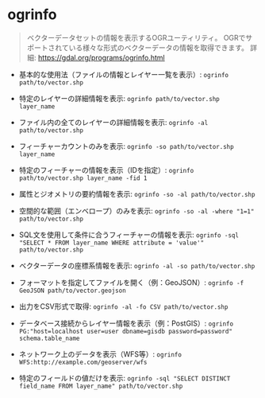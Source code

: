 # ogrinfo

> ベクターデータセットの情報を表示するOGRユーティリティ。
> OGRでサポートされている様々な形式のベクターデータの情報を取得できます。
> 詳細: https://gdal.org/programs/ogrinfo.html

- 基本的な使用法（ファイルの情報とレイヤー一覧を表示）:
  `ogrinfo path/to/vector.shp`

- 特定のレイヤーの詳細情報を表示:
  `ogrinfo path/to/vector.shp layer_name`

- ファイル内の全てのレイヤーの詳細情報を表示:
  `ogrinfo -al path/to/vector.shp`

- フィーチャーカウントのみを表示:
  `ogrinfo -so path/to/vector.shp layer_name`

- 特定のフィーチャーの情報を表示（IDを指定）:
  `ogrinfo path/to/vector.shp layer_name -fid 1`

- 属性とジオメトリの要約情報を表示:
  `ogrinfo -so -al path/to/vector.shp`

- 空間的な範囲（エンベロープ）のみを表示:
  `ogrinfo -so -al -where "1=1" path/to/vector.shp`

- SQL文を使用して条件に合うフィーチャーの情報を表示:
  `ogrinfo -sql "SELECT * FROM layer_name WHERE attribute = 'value'" path/to/vector.shp`

- ベクターデータの座標系情報を表示:
  `ogrinfo -al -so path/to/vector.shp`

- フォーマットを指定してファイルを開く（例：GeoJSON）:
  `ogrinfo -f GeoJSON path/to/vector.geojson`

- 出力をCSV形式で取得:
  `ogrinfo -al -fo CSV path/to/vector.shp`

- データベース接続からレイヤー情報を表示（例：PostGIS）:
  `ogrinfo PG:"host=localhost user=user dbname=gisdb password=password" schema.table_name`

- ネットワーク上のデータを表示（WFS等）:
  `ogrinfo WFS:http://example.com/geoserver/wfs`

- 特定のフィールドの値だけを表示:
  `ogrinfo -sql "SELECT DISTINCT field_name FROM layer_name" path/to/vector.shp`
